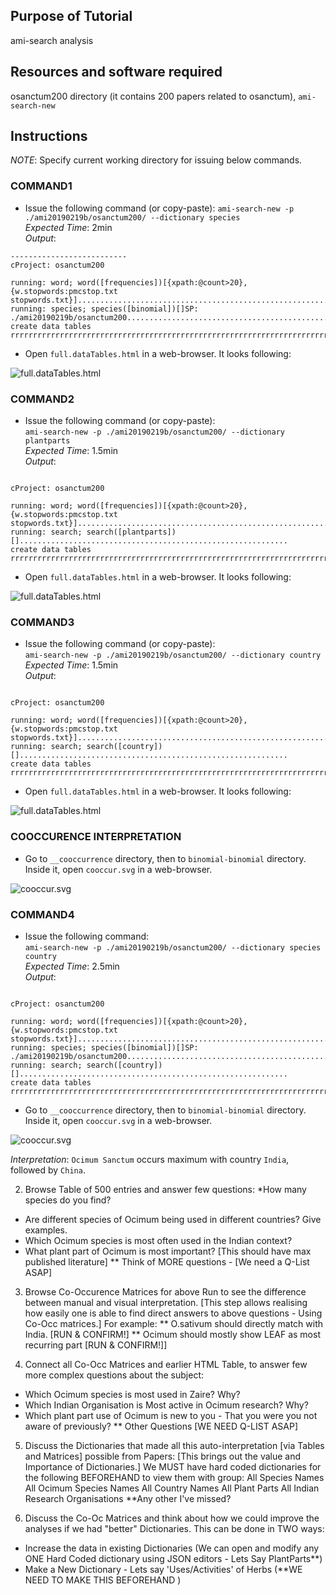 ## Purpose of Tutorial

ami-search analysis

## Resources and software required

osanctum200 directory (it contains 200 papers related to osanctum), `ami-search-new`

## Instructions

*NOTE*: Specify current working directory for issuing below commands.

### COMMAND1
- Issue the following command (or copy-paste):
`ami-search-new -p ./ami20190219b/osanctum200/ --dictionary species`  
*Expected Time*: 2min  
*Output*:  
```
--------------------------
cProject: osanctum200

running: word; word([frequencies])[{xpath:@count>20}, {w.stopwords:pmcstop.txt stopwords.txt}]............................................................
running: species; species([binomial])[]SP: ./ami20190219b/osanctum200............................................................
create data tables
rrrrrrrrrrrrrrrrrrrrrrrrrrrrrrrrrrrrrrrrrrrrrrrrrrrrrrrrrrrrrrrrrrrrrrrrrrrrrrrr

```
- Open `full.dataTables.html` in a web-browser. It looks following: 

![full.dataTables.html](1_ami-search-new_species.png)  

### COMMAND2
- Issue the following command (or copy-paste):    
`ami-search-new -p ./ami20190219b/osanctum200/ --dictionary plantparts`    
*Expected Time*: 1.5min  
*Output*:  
```

cProject: osanctum200

running: word; word([frequencies])[{xpath:@count>20}, {w.stopwords:pmcstop.txt stopwords.txt}]............................................................
running: search; search([plantparts])[]............................................................
create data tables
rrrrrrrrrrrrrrrrrrrrrrrrrrrrrrrrrrrrrrrrrrrrrrrrrrrrrrrrrrrrrrrrrrrrrrrrrrrrrrrr

```
- Open `full.dataTables.html` in a web-browser. It looks following:  
 
![full.dataTables.html](3_ami-search-new_plantparts.png)  

### COMMAND3
- Issue the following command (or copy-paste):  
`ami-search-new -p ./ami20190219b/osanctum200/ --dictionary country`  
*Expected Time*: 1.5min  
*Output*:  
```

cProject: osanctum200

running: word; word([frequencies])[{xpath:@count>20}, {w.stopwords:pmcstop.txt stopwords.txt}]............................................................
running: search; search([country])[]............................................................
create data tables
rrrrrrrrrrrrrrrrrrrrrrrrrrrrrrrrrrrrrrrrrrrrrrrrrrrrrrrrrrrrrrrrrrrrrrrrrrrrrrrr

```
- Open `full.dataTables.html` in a web-browser. It looks following: 
 
![full.dataTables.html](5_ami-search-new-country.png)

### COOCCURENCE INTERPRETATION

- Go to `__cooccurrence` directory, then to `binomial-binomial` directory. Inside it, open `cooccur.svg` in a web-browser.

![cooccur.svg](7_binomial-binomial_cooccur_1.png)


### COMMAND4

- Issue the following command:  
`ami-search-new -p ./ami20190219b/osanctum200/ --dictionary species country`  
*Expected Time*: 2.5min  
*Output*:  
```

cProject: osanctum200

running: word; word([frequencies])[{xpath:@count>20}, {w.stopwords:pmcstop.txt stopwords.txt}]............................................................
running: species; species([binomial])[]SP: ./ami20190219b/osanctum200............................................................
running: search; search([country])[]............................................................
create data tables
rrrrrrrrrrrrrrrrrrrrrrrrrrrrrrrrrrrrrrrrrrrrrrrrrrrrrrrrrrrrrrrrrrrrrrrrrrrrrrrr
```

- Go to `__cooccurrence` directory, then to `binomial-binomial` directory. Inside it, open `cooccur.svg` in a web-browser.  

![cooccur.svg](8_binomial_country_cooccur_1.png)

*Interpretation*: `Ocimum Sanctum` occurs maximum with country `India`, followed by `China`. 


2. Browse Table of 500 entries and answer few questions:
*How many species do you find?
* Are different species of Ocimum being used in different countries? Give examples. 
* Which Ocimum species is most often used in the Indian context?
* What plant part of Ocimum is most important? [This should have max published literature]
** Think of MORE questions - [We need a Q-List ASAP]


3. Browse Co-Occurence Matrices for above Run to see the difference between manual and visual interpretation.
[This step allows realising how easily one is able to find direct answers to above questions - Using Co-Occ matrices.]
For example:
** O.sativum should directly match with India. [RUN & CONFIRM!]
** Ocimum should mostly show LEAF as most recurring part [RUN & CONFIRM!]]


4. Connect all Co-Occ Matrices and earlier HTML Table, to answer few more complex questions about the subject:
* Which Ocimum species is most used in Zaire? Why?
* Which Indian Organisation is Most active in Ocimum research? Why?
* Which plant part use of Ocimum is new to you - That you were you not aware of previously?
** Other Questions [WE NEED Q-LIST ASAP]


5. Discuss the Dictionaries that made all this auto-interpretation [via Tables and Matrices] possible from Papers:
[This brings out the value and Importance of Dictionaries.]
We MUST have hard coded dictionaries for the following BEFOREHAND to view them with group:
All Species Names
All Ocimum Species Names
All Country Names
All Plant Parts
All Indian Research Organisations
**Any other I've missed?

6. Discuss the Co-Oc Matrices and think about how we could improve the analyses if we had "better" Dictionaries.
This can be done in TWO ways:
* Increase the data in existing Dictionaries (We can open and modify any ONE Hard Coded dictionary using JSON editors - Lets Say PlantParts**)
* Make a New Dictionary - Lets say 'Uses/Activities' of Herbs (**WE NEED TO MAKE THIS BEFOREHAND )


